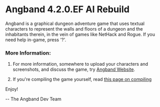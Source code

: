 # Angband 4.2.0.EF AI Rebuild



Angband is a graphical dungeon adventure game that uses textual characters
to represent the walls and floors of a dungeon and the inhabitants therein, 
in the vein of games like NetHack and Rogue.  If you need help in-game,
press '?'.

### More Information:

1. For more information, somewhere to upload your characters and screenshots, and discuss the game, try [Angband Website](http://angband.oook.cz/).

2. If you're compiling the game yourself, read [this page on compiling](https://angband.readthedocs.io/en/latest/hacking/compiling.html.)


Enjoy!

-- The Angband Dev Team
